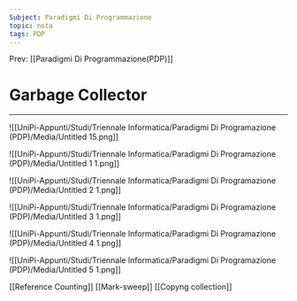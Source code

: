 ```yaml
---
Subject: Paradigmi Di Programmazione
topic: nota
tags: PDP
---
```


Prev: [[Paradigmi Di Programmazione(PDP)]]

# Garbage Collector
---


![[UniPi-Appunti/Studi/Triennale Informatica/Paradigmi Di Programazione (PDP)/Media/Untitled 15.png]]

![[UniPi-Appunti/Studi/Triennale Informatica/Paradigmi Di Programazione (PDP)/Media/Untitled 1 1.png]]

![[UniPi-Appunti/Studi/Triennale Informatica/Paradigmi Di Programazione (PDP)/Media/Untitled 2 1.png]]

![[UniPi-Appunti/Studi/Triennale Informatica/Paradigmi Di Programazione (PDP)/Media/Untitled 3 1.png]]

![[UniPi-Appunti/Studi/Triennale Informatica/Paradigmi Di Programazione (PDP)/Media/Untitled 4 1.png]]

![[UniPi-Appunti/Studi/Triennale Informatica/Paradigmi Di Programazione (PDP)/Media/Untitled 5 1.png]]

[[Reference Counting]]
[[Mark-sweep]]
[[Copyng collection]]


